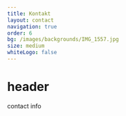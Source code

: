 ```yaml
---
title: Kontakt
layout: contact
navigation: true
order: 6
bg: /images/backgrounds/IMG_1557.jpg
size: medium
whiteLogo: false
---
```

# header
contact info